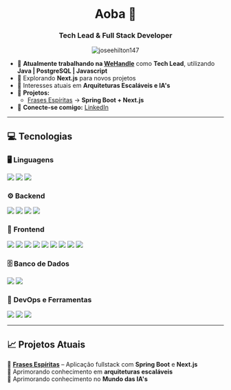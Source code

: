 <h1 align="center">Aoba 👋</h1>
<h3 align="center">Tech Lead & Full Stack Developer</h3>

<p align="center"> <img src="https://komarev.com/ghpvc/?username=joseehilton147&label=Profile%20views&color=0e75b6&style=for-the-badge" alt="joseehilton147" /> </p>

- 🔭 **Atualmente trabalhando na [WeHandle](https://www.linkedin.com/company/wehandle)** como **Tech Lead**, utilizando **Java | PostgreSQL | Javascript**
- 🌱 Explorando **Next.js** para novos projetos  
- 💬 Interesses atuais em **Arquiteturas Escaláveis e IA's**  
- 📌 **Projetos:**  
  - [Frases Espíritas](https://github.com/joseehilton147/frases-espiritas) → **Spring Boot + Next.js**
- 🔗 **Conecte-se comigo:** [LinkedIn](https://linkedin.com/in/jose-hilton/)

---

## 💻 Tecnologias

### 🖥️ **Linguagens**
<p>
<img src="https://img.shields.io/badge/Java-%23ED8B00.svg?style=for-the-badge&logo=openjdk&logoColor=white" />
<img src="https://img.shields.io/badge/Javascript-%23323330.svg?style=for-the-badge&logo=javascript&logoColor=%23F7DF1E" />
<img src="https://img.shields.io/badge/TypeScript-007ACC?style=for-the-badge&logo=typescript&logoColor=white" />
</p>

### ⚙️ **Backend**
<p>
<img src="https://img.shields.io/badge/Spring%20Boot-6DB33F?style=for-the-badge&logo=spring&logoColor=white" />
<img src="https://img.shields.io/badge/Node.js-43853D?style=for-the-badge&logo=node.js&logoColor=white" />
<img src="https://img.shields.io/badge/NestJS-E0234E?style=for-the-badge&logo=nestjs&logoColor=white" />
<img src="https://img.shields.io/badge/Express.js-404D59?style=for-the-badge" />
</p>

### 🎨 **Frontend**
<p>
<img src="https://img.shields.io/badge/vuejs-%2335495e.svg?style=for-the-badge&logo=vuedotjs&logoColor=%234FC08D" />
<img src="https://img.shields.io/badge/Nuxt-002E3B?style=for-the-badge&logo=nuxtdotjs&logoColor=#00DC82" />
<img src="https://img.shields.io/badge/React-20232A?style=for-the-badge&logo=react&logoColor=61DAFB" />
<img src="https://img.shields.io/badge/Next.js-000000?style=for-the-badge&logo=nextdotjs&logoColor=white" />
<img src="https://img.shields.io/badge/TailwindCSS-38B2AC?style=for-the-badge&logo=tailwind-css&logoColor=white" />
<img src="https://img.shields.io/badge/bootstrap-%23563D7C.svg?style=for-the-badge&logo=bootstrap&logoColor=white" />
<img src="https://img.shields.io/badge/unocss-333333.svg?style=for-the-badge&logo=unocss&logoColor=white" />
<img src="https://img.shields.io/badge/CSS-239120?&style=for-the-badge&logo=css3&logoColor=white" />
<img src="https://img.shields.io/badge/HTML-239120?style=for-the-badge&logo=html5&logoColor=white" />
</p>

### 🗄️ **Banco de Dados**
<p>
<img src="https://img.shields.io/badge/PostgreSQL-316192?style=for-the-badge&logo=postgresql&logoColor=white" />
<img src="https://img.shields.io/badge/MongoDB-4EA94B?style=for-the-badge&logo=mongodb&logoColor=white" />
</p>

### 🚀 **DevOps e Ferramentas**
<p>
<img src="https://img.shields.io/badge/Docker-2496ED?style=for-the-badge&logo=docker&logoColor=white" />
<img src="https://img.shields.io/badge/Flyway-CC0000?style=for-the-badge&logo=flyway&logoColor=white" />
<img src="https://img.shields.io/badge/Git-%23F05033.svg?style=for-the-badge&logo=git&logoColor=white" />
</p>

---

## 📈 Projetos Atuais
🔹 **[Frases Espíritas](https://github.com/joseehilton147/frases-espiritas)** – Aplicação fullstack com **Spring Boot** e **Next.js** <br/>
🔹 Aprimorando conhecimento em **arquiteturas escaláveis**<br/>
🔹 Aprimorando conhecimento no **Mundo das IA's**

